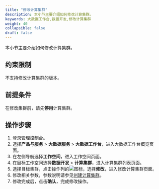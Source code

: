 ```yaml
---
title: "修改计算集群"
description: 本小节主要介绍如何修改计算集群。 
keywords: 大数据工作台,数据开发,修改计算集群
weight: 40
collapsible: false
draft: false
---
```


本小节主要介绍如何修改计算集群。

## 约束限制

不支持修改计算集群的版本。

## 前提条件

在修改集群前，请先**停用**计算集群。

## 操作步骤

1. 登录管理控制台。
2. 选择**产品与服务** > **大数据服务** > **大数据工作台**，进入大数据工作台概览页面。
3. 在左侧导航选择**工作空间**，进入工作空间页面。
4. 在目标工作空间选择**数据开发** > **计算集群**，进入计算集群列表页面。   
5. 选择目标集群，点击操作列的![](/bigdata/dataomnis/_images/icon_more_cluster.png)图标，选择**修改**，进入修改计算集群页面。
6. 修改相关参数，参数说明请参见[创建计算集群](../create_cluster/)。
7. 修改完成后，点击**确认**，完成修改操作。